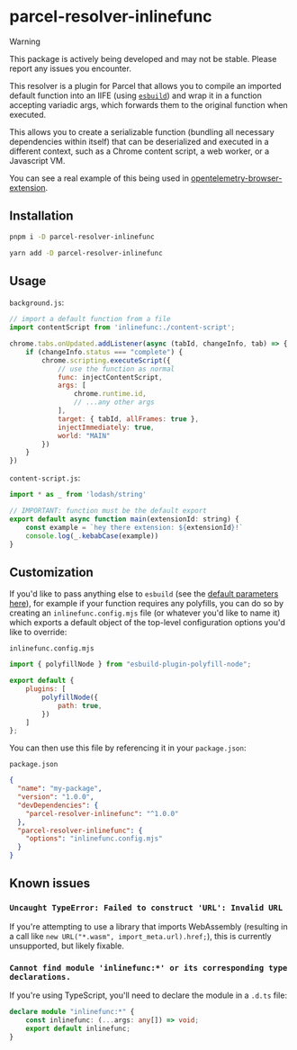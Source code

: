 # parcel-resolver-inlinefunc

> [!WARNING]
> This package is actively being developed and may not be stable. Please report any issues you encounter.

This resolver is a plugin for Parcel that allows you to compile an imported default function into an IIFE (using [`esbuild`](https://esbuild.github.io/)) and wrap it in a function accepting variadic args, which forwards them to the original function when executed.

This allows you to create a serializable function (bundling all necessary dependencies within itself) that can be deserialized and executed in a different context, such as a Chrome content script, a web worker, or a Javascript VM.

You can see a real example of this being used in [opentelemetry-browser-extension](https://github.com/tbrockman/opentelemetry-browser-extension).

## Installation

```bash
pnpm i -D parcel-resolver-inlinefunc
```

```bash
yarn add -D parcel-resolver-inlinefunc
```

## Usage

`background.js`:
```javascript
// import a default function from a file
import contentScript from 'inlinefunc:./content-script';

chrome.tabs.onUpdated.addListener(async (tabId, changeInfo, tab) => {
    if (changeInfo.status === "complete") {
        chrome.scripting.executeScript({
            // use the function as normal
            func: injectContentScript,
            args: [
                chrome.runtime.id,
                // ...any other args
            ],
            target: { tabId, allFrames: true },
            injectImmediately: true,
            world: "MAIN"
        })
    }
})
```

`content-script.js`:
```javascript
import * as _ from 'lodash/string'

// IMPORTANT: function must be the default export
export default async function main(extensionId: string) {
    const example = `hey there extension: ${extensionId}!`
    console.log(_.kebabCase(example))
}
```

## Customization

If you'd like to pass anything else to `esbuild` (see the [default parameters here](./src/index.ts#L73)), for example if your function requires any polyfills, you can do so by creating an `inlinefunc.config.mjs` file (or whatever you'd like to name it) which exports a default object of the top-level configuration options you'd like to override:

`inlinefunc.config.mjs`
```javascript
import { polyfillNode } from "esbuild-plugin-polyfill-node";

export default {
    plugins: [
        polyfillNode({
            path: true,
        })
    ]
};
```

You can then use this file by referencing it in your `package.json`:

`package.json`
```json
{
  "name": "my-package",
  "version": "1.0.0",
  "devDependencies": {
    "parcel-resolver-inlinefunc": "^1.0.0"
  },
  "parcel-resolver-inlinefunc": {
    "options": "inlinefunc.config.mjs"
  }
}
```

## Known issues

### `Uncaught TypeError: Failed to construct 'URL': Invalid URL`

If you're attempting to use a library that imports WebAssembly (resulting in a call like `new URL("*.wasm", import_meta.url).href;`), this is currently unsupported, but likely fixable.

### `Cannot find module 'inlinefunc:*' or its corresponding type declarations.`

If you're using TypeScript, you'll need to declare the module in a `.d.ts` file:

```typescript
declare module "inlinefunc:*" {
    const inlinefunc: (...args: any[]) => void;
    export default inlinefunc;
}
```

